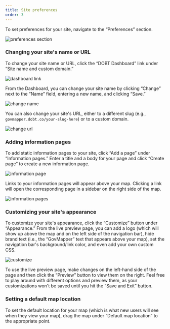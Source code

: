 ```yaml
---
title: Site preferences
order: 3
---
```


To set preferences for your site, navigate to the &ldquo;Preferences&rdquo; section.

![preferences section](../images/preferences_section.png)

### Changing your site's name or URL

To change your site name or URL, click the &ldquo;DOBT Dashboard&rdquo; link under &ldquo;Site name and custom domain.&rdquo;

![dashboard link](../images/dashboard_link.png)

From the Dashboard, you can change your site name by clicking &ldquo;Change&rdquo; next to the &ldquo;Name&rdquo; field, entering a new name, and clicking &ldquo;Save.&rdquo;

![change name](../images/change_name.png)

You can also change your site's URL, either to a different slug (e.g., `govmapper.dobt.co/your-slug-here`) or to a custom domain.

![change url](../images/change_url.png)

### Adding information pages

To add static information pages to your site, click &ldquo;Add a page&rdquo; under &ldquo;Information pages.&rdquo; Enter a title and a body for your page and click &ldquo;Create page&rdquo; to create a new information page.

![information page](../images/information_page.png)

Links to your information pages will appear above your map. Clicking a link will open the corresponding page in a sidebar on the right side of the map.

![information pages](../images/information_pages.png)

### Customizing your site's appearance

To customize your site's appearance, click the &ldquo;Customize&rdquo; button under &ldquo;Appearance.&rdquo; From the live preview page, you can add a logo (which will show up above the map and on the left side of the navigation bar), hide brand text (i.e., the &ldquo;GovMapper&rdquo; text that appears above your map), set the navigation bar's background/link color, and even add your own custom CSS.

![customize](../images/customize.png)

To use the live preview page, make changes on the left-hand side of the page and then click the &ldquo;Preview&rdquo; button to view them on the right. Feel free to play around with different options and preview them, as your customizations won't be saved until you hit the &ldquo;Save and Exit&rdquo; button.

### Setting a default map location

To set the default location for your map (which is what new users will see when they view your map), drag the map under &ldquo;Default map location&rdquo; to the appropriate point.

